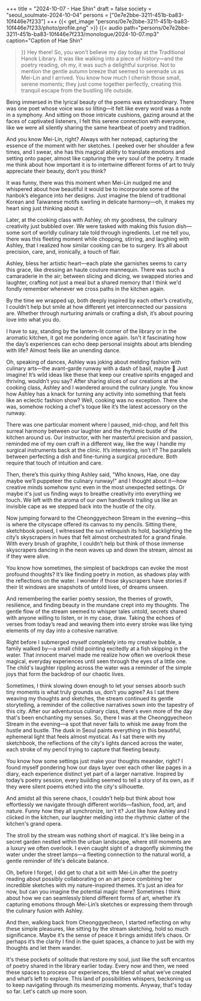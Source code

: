+++
title = "2024-10-07 - Hae Shin"
draft = false
society = "seoul_soulmate-2024-10-04"
persons = ["0e7e2bbe-3211-451b-ba83-10f446e7f233"]
+++
{{< get_image "persons/0e7e2bbe-3211-451b-ba83-10f446e7f233/photo/profile.png" >}}
{{< audio
    path="persons/0e7e2bbe-3211-451b-ba83-10f446e7f233/monologue/2024-10-07.mp3" 
    caption="Caption of Hae Shin"
>}}
Hey there! So, you won't believe
 my day today at the Traditional Hanok Library. It was like walking into a piece of history—and the poetry reading, oh my, it was such a delightful surprise. Not to mention the gentle autumn breeze that seemed to serenade us as Mei-Lin and I arrived. You know how much I cherish those small, serene moments; they just come together perfectly, creating this tranquil escape from the bustling life outside.

Being immersed in the lyrical beauty of the poems was extraordinary. There was one poet whose voice was so lilting—it felt like every word was a note in a symphony. And sitting on those intricate cushions, gazing around at the faces of captivated listeners, I felt this serene connection with everyone, like we were all silently sharing the same heartbeat of poetry and tradition.

And you know Mei-Lin, right? Always with her notepad, capturing the essence of the moment with her sketches. I peeked over her shoulder a few times, and I swear, she has this magical ability to translate emotions and setting onto paper, almost like capturing the very soul of the poetry. It made me think about how important it is to intertwine different forms of art to truly appreciate their beauty, don’t you think?

It was funny, there was this moment when Mei-Lin nudged me and whispered about how beautiful it would be to incorporate some of the hanbok’s elegance into her designs. Just imagine the blend of traditional Korean and Taiwanese motifs swirling in delicate harmony—oh, it makes my heart sing just thinking about it.

Later, at the cooking class with Ashley, oh my goodness, the culinary creativity just bubbled over. We were tasked with making this fusion dish—some sort of worldly culinary tale told through ingredients. Let me tell you, there was this fleeting moment while chopping, stirring, and laughing with Ashley, that I realized how similar cooking can be to surgery. It’s all about precision, care, and, ironically, a touch of flair.

Ashley, bless her artistic heart—each plate she garnishes seems to carry this grace, like dressing an haute couture mannequin. There was such a camaraderie in the air; between slicing and dicing, we swapped stories and laughter, crafting not just a meal but a shared memory that I think we'd fondly remember whenever we cross paths in the kitchen again.

By the time we wrapped up, both deeply inspired by each other’s creativity, I couldn’t help but smile at how different yet interconnected our passions are. Whether through nurturing animals or crafting a dish, it’s about pouring love into what you do.

I have to say, standing by the lantern-lit corner of the library or in the aromatic kitchen, it got me pondering once again. Isn't it fascinating how the day’s experiences can echo deep personal insights about arts blending with life? Almost feels like an unending dance.

Oh, speaking of dances, Ashley was joking about melding fashion with culinary arts—the avant-garde runway with a dash of basil, maybe 🌿 Just imagine! It’s wild ideas like these that keep our creative spirits engaged and thriving, wouldn’t you say?
After sharing slices of our creations at the cooking class, Ashley and I wandered around the culinary jungle. You know how Ashley has a knack for turning any activity into something that feels like an eclectic fashion show? Well, cooking was no exception. There she was, somehow rocking a chef's toque like it’s the latest accessory on the runway.

There was one particular moment where I paused, mid-chop, and felt this surreal harmony between our laughter and the rhythmic bustle of the kitchen around us. Our instructor, with her masterful precision and passion, reminded me of my own craft in a different way, like the way I handle my surgical instruments back at the clinic. It’s interesting, isn’t it? The parallels between perfecting a dish and fine-tuning a surgical procedure. Both require that touch of intuition and care.

Then, there’s this quirky thing Ashley said, "Who knows, Hae, one day maybe we’ll puppeteer the culinary runway!" and I thought about it—how creative minds somehow sync even in the most unexpected settings. Or maybe it's just us finding ways to breathe creativity into everything we touch. We left with the aroma of our own handiwork trailing us like an invisible cape as we stepped back into the hustle of the city.

Now jumping forward to the Cheonggyecheon Stream in the evening—this is where the cityscape offered its canvas to my pencils. Sitting there, sketchbook poised, I witnessed the sun relinquish its hold, backlighting the city’s skyscrapers in hues that felt almost orchestrated for a grand finale. With every brush of graphite, I couldn’t help but think of those immense skyscrapers dancing in the neon waves up and down the stream, almost as if they were alive.

You know how sometimes, the simplest of backdrops can evoke the most profound thoughts? It’s like finding poetry in motion, as shadows play with the reflections on the water. I wonder if those skyscrapers have stories if their lit windows are snapshots of untold lives, of dreams unseen.

And remembering the earlier poetry session, the themes of growth, resilience, and finding beauty in the mundane crept into my thoughts. The gentle flow of the stream seemed to whisper tales untold, secrets shared with anyone willing to listen, or in my case, draw. Taking the echoes of verses from today’s read and weaving them into every stroke was like tying elements of my day into a cohesive narrative.

Right before I submerged myself completely into my creative bubble, a family walked by—a small child pointing excitedly at a fish skipping in the water. That innocent marvel made me realize how often we overlook these magical, everyday experiences until seen through the eyes of a little one. The child's laughter rippling across the water was a reminder of the simple joys that form the backdrop of our chaotic lives.

Sometimes, I think slowing down enough to let your senses absorb such tiny moments is what truly grounds us, don’t you agree? As I sat there weaving my thoughts and sketches, the stream continued its gentle storytelling, a reminder of the collective narratives sown into the tapestry of this city.
After our adventurous culinary class, there's even more of the day that's been enchanting my senses. So, there I was at the Cheonggyecheon Stream in the evening—a spot that never fails to whisk me away from the hustle and bustle. The dusk in Seoul paints everything in this beautiful, ephemeral light that feels almost mystical. As I sat there with my sketchbook, the reflections of the city's lights danced across the water, each stroke of my pencil trying to capture that fleeting beauty.

You know how some settings just make your thoughts meander, right? I found myself pondering how our days layer over each other like pages in a diary, each experience distinct yet part of a larger narrative. Inspired by today’s poetry session, every building seemed to tell a story of its own, as if they were silent poems etched into the city's silhouette.

And amidst all this serene chaos, I couldn't help but think about how effortlessly we navigate through different worlds—fashion, food, art, and nature. Funny how they all synchronize, isn't it? Just like how Ashley and I clicked in the kitchen, our laughter melding into the rhythmic clatter of the kitchen's grand opera.

The stroll by the stream was nothing short of magical. It's like being in a secret garden nestled within the urban landscape, where still moments are a luxury we often overlook. I even caught sight of a dragonfly skimming the water under the street lamps—a fleeting connection to the natural world, a gentle reminder of life's delicate balance.

Oh, before I forget, I did get to chat a bit with Mei-Lin after the poetry reading about possibly collaborating on an art piece combining her incredible sketches with my nature-inspired themes. It's just an idea for now, but can you imagine the potential magic there? Sometimes I think about how we can seamlessly blend different forms of art, whether it’s capturing emotions through Mei-Lin’s sketches or expressing them through the culinary fusion with Ashley.

And then, walking back from Cheonggyecheon, I started reflecting on why these simple pleasures, like sitting by the stream sketching, hold so much significance. Maybe it’s the sense of peace it brings amidst life’s chaos. Or perhaps it’s the clarity I find in the quiet spaces, a chance to just be with my thoughts and let them wander.

It's these pockets of solitude that restore my soul, just like the soft encantos of poetry shared in the library earlier today. Every now and then, we need these spaces to process our experiences, the blend of what we’ve created and what’s left to explore. This land of possibilities whispers, beckoning us to keep navigating through its mesmerizing moments.
Anyway, that's today so far. Let's catch up more soon. 
